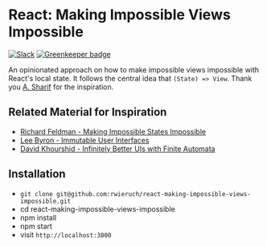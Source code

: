 # React: Making Impossible Views Impossible

[![Slack](https://slack-the-road-to-learn-react.wieruch.com/badge.svg)](https://slack-the-road-to-learn-react.wieruch.com/) [![Greenkeeper badge](https://badges.greenkeeper.io/rwieruch/react-making-impossible-views-impossible.svg)](https://greenkeeper.io/)

An opinionated approach on how to make impossible views impossible with React's local state. It follows the central idea that `(State) => View`. Thank you [A. Sharif](https://twitter.com/sharifsbeat) for the inspiration.

## Related Material for Inspiration

* [Richard Feldman - Making Impossible States Impossible](https://youtu.be/IcgmSRJHu_8)
* [Lee Byron - Immutable User Interfaces](https://youtu.be/pLvrZPSzHxo)
* [David Khourshid - Infinitely Better UIs with Finite Automata](https://youtu.be/VU1NKX6Qkxc)

## Installation

* `git clone git@github.com:rwieruch/react-making-impossible-views-impossible.git`
* cd react-making-impossible-views-impossible
* npm install
* npm start
* visit `http://localhost:3000`
